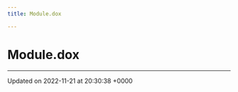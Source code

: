 ```yaml
---
title: Module.dox

---
```


# Module.dox








-------------------------------

Updated on 2022-11-21 at 20:30:38 +0000
